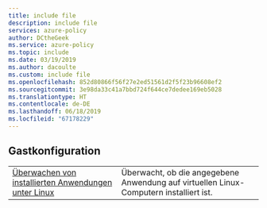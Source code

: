 ```yaml
---
title: include file
description: include file
services: azure-policy
author: DCtheGeek
ms.service: azure-policy
ms.topic: include
ms.date: 03/19/2019
ms.author: dacoulte
ms.custom: include file
ms.openlocfilehash: 852d80866f56f27e2ed51561d2f5f23b96608ef2
ms.sourcegitcommit: 3e98da33c41a7bbd724f644ce7dedee169eb5028
ms.translationtype: HT
ms.contentlocale: de-DE
ms.lasthandoff: 06/18/2019
ms.locfileid: "67178229"
---
```

## <a name="guest-configuration"></a>Gastkonfiguration

|  |  |
|---------|---------|
| [Überwachen von installierten Anwendungen unter Linux](../articles/governance/policy/samples/guest-configuration-applications-installed-linux.md) | Überwacht, ob die angegebene Anwendung auf virtuellen Linux-Computern installiert ist. |
